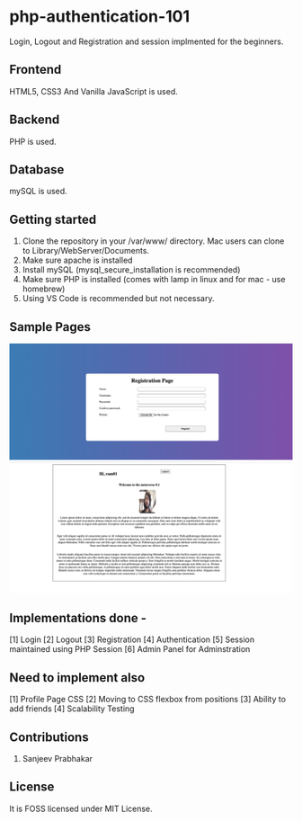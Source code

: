 # php-authentication-101
Login, Logout and Registration and session implmented for the beginners.

## Frontend
HTML5, CSS3 And Vanilla JavaScript is used. 

## Backend
PHP is used.

## Database
mySQL is used.

## Getting started
1. Clone the repository in your /var/www/ directory. Mac users can clone to Library/WebServer/Documents.
2. Make sure apache is installed
3. Install mySQL (mysql_secure_installation is recommended)
4. Make sure PHP is installed (comes with lamp in linux and for mac - use homebrew)
5. Using VS Code is recommended but not necessary.

## Sample Pages
![registration-page](uploads/registration.png)
![profile-page](uploads/profile.png)

## Implementations done - 
[1]  Login
[2]  Logout
[3]  Registration
[4]  Authentication
[5]  Session maintained using PHP Session
[6]  Admin Panel for Adminstration

## Need to implement also
[1]  Profile Page CSS
[2]  Moving to CSS flexbox from positions
[3]  Ability to add friends
[4]  Scalability Testing

## Contributions
1. Sanjeev Prabhakar

## License
It is FOSS licensed under MIT License.
